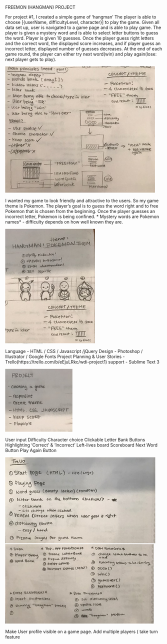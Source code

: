 FREEMON (HANGMAN) PROJECT

<BRIEF>
For project #1, I created a simple game of ‘hangman’
The player is able to choose [{userName, difficultyLevel, character}] to play the game. Given all data set up, user is navigated to a game page and is able to play game. The player is given a mystery word and is able to select letter buttons to guess the word. Player is given 10 guesses. Once the player guess right letters and the correct word, the displayed score increases, and if player guess an incorrect letter, displayed number of guesses decreases. At the end of each game round, the player can either try next word(win) and play again(lose: next player gets to play).

![](Wireframes.JPG?raw=true)


<THEME>
I wanted my game to look friendly and attractive to the users. So my game theme is Pokemon. The player’s goal is to guess the word right and to free Pokemon that is chosen from the beginning. Once the player guesses an incorrect letter, Pokemon is being confined.
* Mystery words are Pokemon names*
- difficulty depends on how well known they are.

![](DesignProcess.JPG?raw=true)


<TECHNOLOGIES USED>
Language - HTML / CSS / Javascript /jQuery
Design - Photoshop / Illustrator / Google Fonts
Project Planning & User Stories - Trello(https://trello.com/b/eEjuLRkc/wdi-project1)
support - Sublime Text 3

![](InitialPlan.JPG?raw=true)


<FEATURES>
User input
Difficulty
Character choice
Clickable Letter Bank Buttons
Highlighting ‘Correct’ & ’Incorrect’
Left-lives board
Scoreboard
Next Word Button
Play Again Button

![](TrelloPlan.JPG?raw=true)
![](FunctionsPlan.JPG?raw=true)


<FUTURE DEVELOPMENT>
Make User profile visible on a game page.
Add multiple players ( take turn feature 